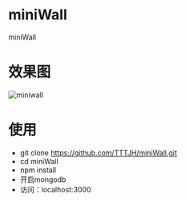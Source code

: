 # miniWall
miniWall

# 效果图
![miniwall](http://139.9.115.248/imgs/miniwall.gif)

# 使用
  * git clone https://github.com/TTTJH/miniWall.git
  * cd miniWall
  * npm install
  * 开启mongodb
  * 访问：localhost:3000
